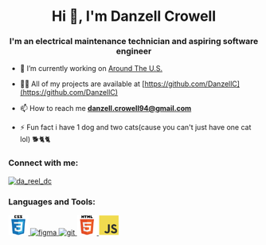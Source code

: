 <h1 align="center">Hi 👋, I'm Danzell Crowell</h1>
<h3 align="center">I'm an electrical maintenance technician and aspiring software engineer</h3>

- 🔭 I’m currently working on [Around The U.S.](https://github.com/DanzellC/se_project_aroundtheus)

- 👨‍💻 All of my projects are available at [https://github.com/DanzellC](https://github.com/DanzellC)

- 📫 How to reach me **danzell.crowell94@gmail.com**

- ⚡ Fun fact i have 1 dog and two cats(cause you can't just have one cat lol) 🐕🐈🐈

<h3 align="left">Connect with me:</h3>
<p align="left">
<a href="https://instagram.com/da_reel_dc" target="blank"><img align="center" src="https://raw.githubusercontent.com/rahuldkjain/github-profile-readme-generator/master/src/images/icons/Social/instagram.svg" alt="da_reel_dc" height="30" width="40" /></a>
</p>

<h3 align="left">Languages and Tools:</h3>
<p align="left"> <a href="https://www.w3schools.com/css/" target="_blank" rel="noreferrer"> <img src="https://raw.githubusercontent.com/devicons/devicon/master/icons/css3/css3-original-wordmark.svg" alt="css3" width="40" height="40"/> </a> <a href="https://www.figma.com/" target="_blank" rel="noreferrer"> <img src="https://www.vectorlogo.zone/logos/figma/figma-icon.svg" alt="figma" width="40" height="40"/> </a> <a href="https://git-scm.com/" target="_blank" rel="noreferrer"> <img src="https://www.vectorlogo.zone/logos/git-scm/git-scm-icon.svg" alt="git" width="40" height="40"/> </a> <a href="https://www.w3.org/html/" target="_blank" rel="noreferrer"> <img src="https://raw.githubusercontent.com/devicons/devicon/master/icons/html5/html5-original-wordmark.svg" alt="html5" width="40" height="40"/> </a> <a href="https://developer.mozilla.org/en-US/docs/Web/JavaScript" target="_blank" rel="noreferrer"> <img src="https://raw.githubusercontent.com/devicons/devicon/master/icons/javascript/javascript-original.svg" alt="javascript" width="40" height="40"/> </a> </p>
